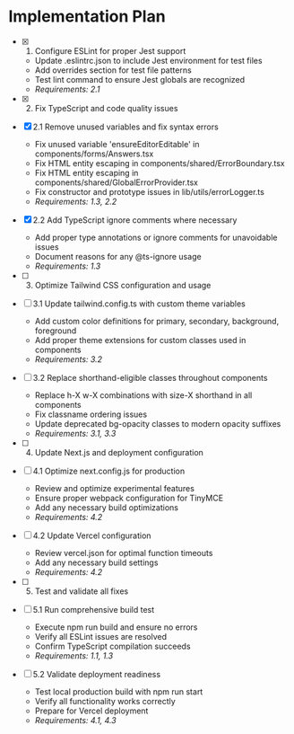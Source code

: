 # Implementation Plan

- [x] 1. Configure ESLint for proper Jest support

  - Update .eslintrc.json to include Jest environment for test files
  - Add overrides section for test file patterns
  - Test lint command to ensure Jest globals are recognized
  - _Requirements: 2.1_

- [x] 2. Fix TypeScript and code quality issues

- [x] 2.1 Remove unused variables and fix syntax errors

  - Fix unused variable 'ensureEditorEditable' in components/forms/Answers.tsx
  - Fix HTML entity escaping in components/shared/ErrorBoundary.tsx
  - Fix HTML entity escaping in components/shared/GlobalErrorProvider.tsx
  - Fix constructor and prototype issues in lib/utils/errorLogger.ts
  - _Requirements: 1.3, 2.2_

- [x] 2.2 Add TypeScript ignore comments where necessary

  - Add proper type annotations or ignore comments for unavoidable issues
  - Document reasons for any @ts-ignore usage
  - _Requirements: 1.3_

- [ ] 3. Optimize Tailwind CSS configuration and usage
- [ ] 3.1 Update tailwind.config.ts with custom theme variables

  - Add custom color definitions for primary, secondary, background, foreground
  - Add proper theme extensions for custom classes used in components
  - _Requirements: 3.2_

- [ ] 3.2 Replace shorthand-eligible classes throughout components

  - Replace h-X w-X combinations with size-X shorthand in all components
  - Fix classname ordering issues
  - Update deprecated bg-opacity classes to modern opacity suffixes
  - _Requirements: 3.1, 3.3_

- [ ] 4. Update Next.js and deployment configuration
- [ ] 4.1 Optimize next.config.js for production

  - Review and optimize experimental features
  - Ensure proper webpack configuration for TinyMCE
  - Add any necessary build optimizations
  - _Requirements: 4.2_

- [ ] 4.2 Update Vercel configuration

  - Review vercel.json for optimal function timeouts
  - Add any necessary build settings
  - _Requirements: 4.2_

- [ ] 5. Test and validate all fixes
- [ ] 5.1 Run comprehensive build test

  - Execute npm run build and ensure no errors
  - Verify all ESLint issues are resolved
  - Confirm TypeScript compilation succeeds
  - _Requirements: 1.1, 1.3_

- [ ] 5.2 Validate deployment readiness
  - Test local production build with npm run start
  - Verify all functionality works correctly
  - Prepare for Vercel deployment
  - _Requirements: 4.1, 4.3_
